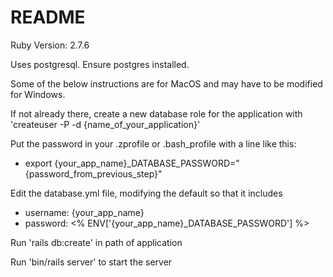 # README

Ruby Version: 2.7.6

Uses postgresql. Ensure postgres installed.

Some of the below instructions are for MacOS and may have to be modified for Windows.

If not already there, create a new database role for the application with 'createuser -P -d {name_of_your_application}'

Put the password in your .zprofile or .bash_profile with a line like this: 
  * export {your_app_name}_DATABASE_PASSWORD="{password_from_previous_step}"

Edit the database.yml file, modifying the default so that it includes
  * username: {your_app_name}</li>
  * password: <% ENV['{your_app_name}_DATABASE_PASSWORD'] %>

Run 'rails db:create' in path of application

Run 'bin/rails server' to start the server
